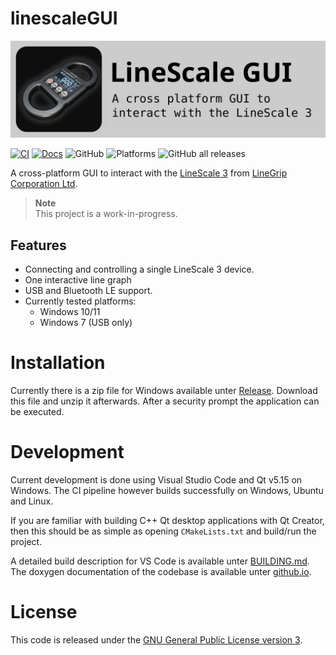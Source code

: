 # linescaleGUI
![Banner](assets/logo/banner.svg)

[![CI](https://github.com/linescaleGUI/linescaleGUI/actions/workflows/ci.yml/badge.svg)](https://github.com/linescaleGUI/linescaleGUI/actions/workflows/ci.yml)
[![Docs](https://github.com/linescaleGUI/linescaleGUI/actions/workflows/documentation.yml/badge.svg)](https://github.com/linescaleGUI/linescaleGUI/actions/workflows/documentation.yml)
![GitHub](https://img.shields.io/github/license/linescaleGUI/linescaleGUI?color=success)
![Platforms](https://img.shields.io/badge/platforms-win7%20%7C%20win10-lightgrey)
![GitHub all releases](https://img.shields.io/github/downloads/linescaleGUI/linescaleGUI/total?color=lightgrey)

A cross-platform GUI to interact with the [LineScale 3](https://www.linegrip.com/linescale-3/) from [LineGrip Corporation Ltd](https://www.linegrip.com/).

> **Note**  
> This project is a work-in-progress.

## Features
- Connecting and controlling a single LineScale 3 device.
- One interactive line graph
- USB and Bluetooth LE support.
- Currently tested platforms:
    - Windows 10/11
    - Windows 7 (USB only)

# Installation
Currently there is a zip file for Windows available unter [Release](https://github.com/linescaleGUI/linescaleGUI/releases).
Download this file and unzip it afterwards.
After a security prompt the application can be executed.

# Development
Current development is done using Visual Studio Code and Qt v5.15 on Windows.
The CI pipeline however builds successfully on Windows, Ubuntu and Linux.

If you are familiar with building C++ Qt desktop applications with Qt Creator, then this should be as simple as opening `CMakeLists.txt` and build/run the project.

A detailed build description for VS Code is available unter [BUILDING.md](BUILDING.md). The doxygen documentation of the codebase is available unter [github.io](https://linescaleGUI.github.io/linescaleGUI/doxygen).

# License
This code is released under the [GNU General Public License version 3](http://www.gnu.org/licenses/gpl-3.0.txt).
